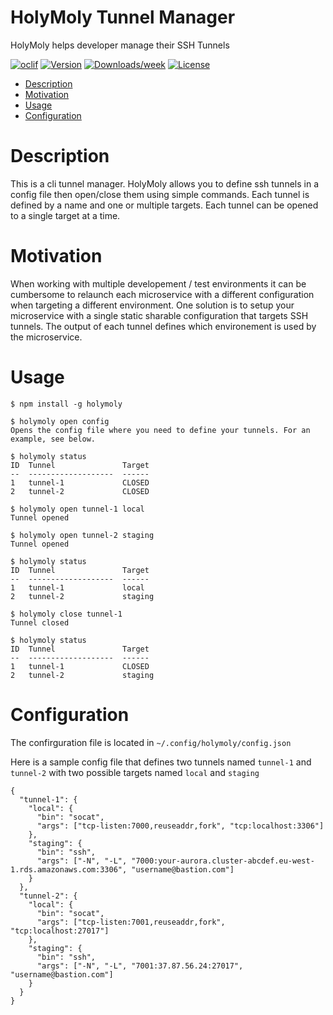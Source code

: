 HolyMoly Tunnel Manager
=======================

HolyMoly helps developer manage their SSH Tunnels

[![oclif](https://img.shields.io/badge/cli-oclif-brightgreen.svg)](https://oclif.io)
[![Version](https://img.shields.io/npm/v/holymoly.svg)](https://npmjs.org/package/holymoly)
[![Downloads/week](https://img.shields.io/npm/dw/holymoly.svg)](https://npmjs.org/package/holymoly)
[![License](https://img.shields.io/npm/l/holymoly.svg)](https://github.com/almathie/holymoly/blob/master/package.json)

<!-- toc -->
* [Description](#description)
* [Motivation](#motivation)
* [Usage](#usage)
* [Configuration](#configuration)
<!-- tocstop -->

# Description
This is a cli tunnel manager. HolyMoly allows you to define ssh tunnels in a config file then open/close them using simple commands. Each tunnel is defined by a name and one or multiple targets. Each tunnel can be opened to a single target at a time.

# Motivation
When working with multiple developement / test environments it can be cumbersome to relaunch each microservice with a different configuration when targeting a different environment. One solution is to setup your microservice with a single static sharable configuration that targets SSH tunnels. The output of each tunnel defines which environement is used by the microservice.

# Usage
```sh-session
$ npm install -g holymoly

$ holymoly open config
Opens the config file where you need to define your tunnels. For an example, see below.

$ holymoly status
ID  Tunnel               Target
--  -------------------  ------
1   tunnel-1             CLOSED
2   tunnel-2             CLOSED

$ holymoly open tunnel-1 local
Tunnel opened

$ holymoly open tunnel-2 staging
Tunnel opened

$ holymoly status
ID  Tunnel               Target
--  -------------------  ------
1   tunnel-1             local
2   tunnel-2             staging

$ holymoly close tunnel-1
Tunnel closed

$ holymoly status
ID  Tunnel               Target
--  -------------------  ------
1   tunnel-1             CLOSED
2   tunnel-2             staging
```

# Configuration
<!-- configration -->
The confirguration file is located in `~/.config/holymoly/config.json`

Here is a sample config file that defines two tunnels named `tunnel-1` and `tunnel-2` with two possible targets named `local` and `staging`

```
{
  "tunnel-1": {
    "local": {
      "bin": "socat",
      "args": ["tcp-listen:7000,reuseaddr,fork", "tcp:localhost:3306"]
    },
    "staging": {
      "bin": "ssh",
      "args": ["-N", "-L", "7000:your-aurora.cluster-abcdef.eu-west-1.rds.amazonaws.com:3306", "username@bastion.com"]
    }
  },
  "tunnel-2": {
    "local": {
      "bin": "socat",
      "args": ["tcp-listen:7001,reuseaddr,fork", "tcp:localhost:27017"]
    },
    "staging": {
      "bin": "ssh",
      "args": ["-N", "-L", "7001:37.87.56.24:27017", "username@bastion.com"]
    }
  }
}
```
<!-- configrationstop -->
